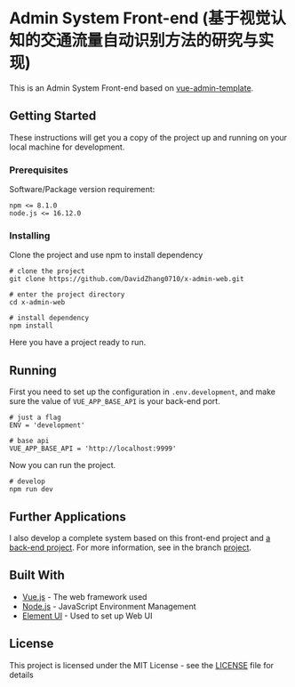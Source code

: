 # Admin System Front-end (基于视觉认知的交通流量自动识别方法的研究与实现)

This is an Admin System Front-end based on [vue-admin-template](https://github.com/PanJiaChen/vue-admin-template).

## Getting Started

These instructions will get you a copy of the project up and running on your local machine for development.

### Prerequisites

Software/Package version requirement:

```
npm <= 8.1.0
node.js <= 16.12.0
```

### Installing

Clone the project and use npm to install dependency

```
# clone the project
git clone https://github.com/DavidZhang0710/x-admin-web.git

# enter the project directory
cd x-admin-web

# install dependency
npm install
```

Here you have a project ready to run.

## Running

First you need to set up the configuration in ```.env.development```, and make sure the value of ```VUE_APP_BASE_API``` is your back-end port.
```
# just a flag
ENV = 'development'

# base api
VUE_APP_BASE_API = 'http://localhost:9999'
```
Now you can run the project.
```
# develop
npm run dev
```

## Further Applications

I also develop a complete system based on this front-end project and [a back-end project](https://github.com/DavidZhang0710/x-admin-back).
For more information, see in the branch [project](https://github.com/DavidZhang0710/x-admin-web/tree/project).


## Built With

* [Vue.js](https://vuejs.org/) - The web framework used
* [Node.js](https://nodejs.org/) - JavaScript Environment Management
* [Element UI](https://element.eleme.io/) - Used to set up Web UI


## License

This project is licensed under the MIT License - see the [LICENSE](LICENSE) file for details